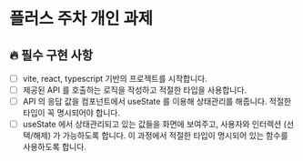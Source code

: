 # 플러스 주차 개인 과제

## 🔥 필수 구현 사항

- [ ] vite, react, typescript 기반의 프로젝트를 시작합니다.
- [ ] 제공된 API 를 호출하는 로직을 작성하고 적절한 타입을 사용합니다.
- [ ] API 의 응답 값을 컴포넌트에서 useState 를 이용해 상태관리를 해줍니다. 적절한 타입이 꼭 명시되어야 합니다.
- [ ] useState 에서 상태관리되고 있는 값들을 화면에 보여주고, 사용자와 인터렉션 (선택/해제) 가 가능하도록 합니다. 이 과정에서 적절한 타입이 명시되어 있는 함수를 사용하도록 합니다.
